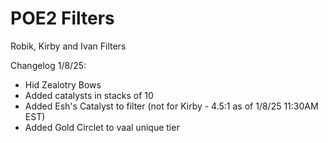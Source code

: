 # POE2 Filters

Robik, Kirby and Ivan Filters

Changelog 1/8/25:
- Hid Zealotry Bows
- Added catalysts in stacks of 10
- Added Esh's Catalyst to filter (not for Kirby - 4.5:1 as of 1/8/25 11:30AM EST)
- Added Gold Circlet to vaal unique tier